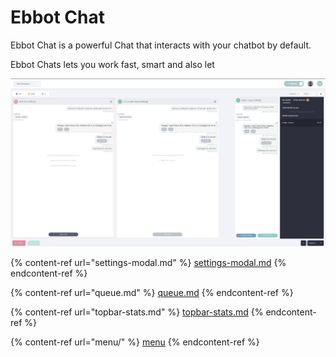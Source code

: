 # Ebbot Chat

Ebbot Chat is a powerful Chat that interacts with your chatbot by default.

Ebbot Chats lets you work fast, smart and also let

![The chat page with the queue expanded and a preview of a chat](<../../.gitbook/assets/image (83).png>)

{% content-ref url="settings-modal.md" %}
[settings-modal.md](settings-modal.md)
{% endcontent-ref %}

{% content-ref url="queue.md" %}
[queue.md](queue.md)
{% endcontent-ref %}

{% content-ref url="topbar-stats.md" %}
[topbar-stats.md](topbar-stats.md)
{% endcontent-ref %}

{% content-ref url="menu/" %}
[menu](menu/)
{% endcontent-ref %}
